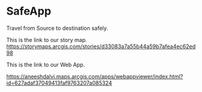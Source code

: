 # SafeApp

Travel from Source to destination safely.

This is the link to our story map.
https://storymaps.arcgis.com/stories/d33083a7a55b44a59b7afea4ec62ed98


This is the link to our Web App.

https://aneeshdalvi.maps.arcgis.com/apps/webappviewer/index.html?id=627adaf37049413faf9763207a085324
